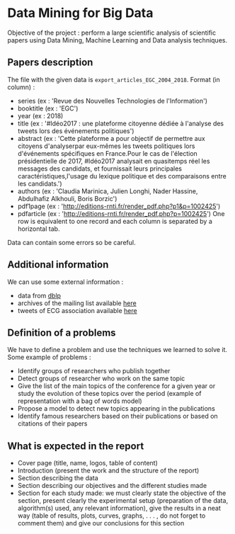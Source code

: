 # Data Mining for Big Data

Objective of the project : perform a large scientific analysis of scientific papers using Data Mining, Machine Learning and Data analysis techniques.

## Papers description

The file with the given data is `export_articles_EGC_2004_2018`.
Format (in column) :
  - series (ex : 'Revue des Nouvelles Technologies de l'Information')
  - booktitle (ex : 'EGC')
  - year (ex : 2018)
  - title (ex : '#Idéo2017 : une plateforme citoyenne dédiée à l'analyse des tweets lors des événements politiques')
  - abstract (ex : 'Cette plateforme a pour objectif de permettre aux citoyens d'analyserpar eux-mêmes les tweets politiques lors d'événements spécifiques en France.Pour le cas de l'élection présidentielle de 2017, #Idéo2017 analysait en quasitemps réel les messages des candidats, et fournissait leurs principales caractéristiques,l'usage du lexique politique et des comparaisons entre les candidats.')
  - authors (ex : 'Claudia Marinica, Julien Longhi, Nader Hassine, Abdulhafiz Alkhouli, Boris Borzic')
  - pdf1page (ex : 'http://editions-rnti.fr/render_pdf.php?p1&p=1002425')
  - pdfarticle (ex : 'http://editions-rnti.fr/render_pdf.php?p=1002425')
One row is equivalent to one record and each column is separated by a horizontal tab.

Data can contain some errors so be careful.

## Additional information

We can use some external information :
  - data from [dblp](https://dblp.uni-trier.de/db/conf/f-egc/)
  - archives of the mailing list available [here](https://www.egc.asso.fr/manifestations/defi-egc/defi-egc-2020-20-ans-dhistoire-pour-quel-avenir.html)
  - tweets of ECG association available [here](https://github.com/pbruneau/EGC-Social-Data)

## Definition of a problems

We have to define a problem and use the techniques we learned to solve it. Some example of problems :
- Identify groups of researchers who publish together
- Detect groups of researcher who work on the same topic
- Give the list of the main topics of the conference for a given year or study the evolution of these topics
over the period (example of representation with a bag of words model)
- Propose a model to detect new topics appearing in the publications
- Identify famous researchers based on their publications or based on citations of their papers

## What is expected in the report

- Cover page (title, name, logos, table of content)
- Introduction (present the work and the structure of the report)
- Section describing the data
- Section describing our objectives and the different studies made
- Section for each study made: we must clearly state the objective of the section, present clearly
the experimental setup (preparation of the data, algorithm(s) used, any relevant information), give the
results in a neat way (table of results, plots, curves, graphs, . . . , do not forget to comment them) and
give our conclusions for this section
